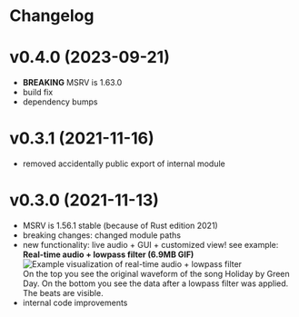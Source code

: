 # Changelog

# v0.4.0 (2023-09-21)
- **BREAKING** MSRV is 1.63.0
- build fix
- dependency bumps

# v0.3.1 (2021-11-16)
- removed accidentally public export of internal module

# v0.3.0 (2021-11-13)
- MSRV is 1.56.1 stable (because of Rust edition 2021)
- breaking changes: changed module paths
- new functionality: live audio + GUI + customized view! see example: \
  **Real-time audio + lowpass filter (6.9MB GIF)** \
  ![Example visualization of real-time audio + lowpass filter](res/live_demo_lowpass_filter_green_day_holiday.gif "Example visualization of real-time audio + lowpass filter") \
On the top you see the original waveform of the song Holiday by Green Day. On the bottom you see the data after a
lowpass filter was applied. The beats are visible.
- internal code improvements
